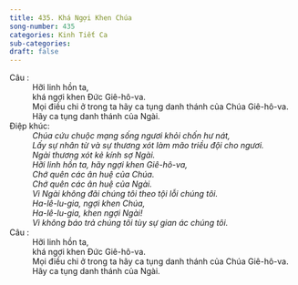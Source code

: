```yaml
---
title: 435. Khá Ngợi Khen Chúa
song-number: 435
categories: Kinh Tiết Ca
sub-categories: 
draft: false
---
```

<dl><dt>Câu :</dt><dd data-verse="1">Hỡi linh hồn ta, <br/>khá ngợi khen Đức Giê-hô-va. <br/>Mọi điều chi ở trong ta hãy ca tụng danh thánh của Chúa Giê-hô-va. <br/>Hãy ca tụng danh thánh của Ngài. </dd><dt>Điệp khúc:</dt><dd data-chorus="1"><em>Chúa cứu chuộc mạng sống ngươi khỏi chốn hư nát, <br/>Lấy sự nhân từ và sự thương xót làm mão triều đội cho ngươi. <br/>Ngài thương xót kẻ kính sợ Ngài. <br/>Hỡi linh hồn ta, hãy ngợi khen Giê-hô-va, <br/>Chớ quên các ân huệ của Chúa. <br/>Chớ quên các ân huệ của Ngài. <br/>Vì Ngài không đãi chúng tôi theo tội lỗi chúng tôi. <br/>Ha-lê-lu-gia, ngợi khen Chúa, <br/>Ha-lê-lu-gia, khen ngợi Ngài! <br/>Vì không báo trả chúng tôi tùy sự gian ác chúng tôi. </em></dd><dt>Câu :</dt><dd data-verse="1">Hỡi linh hồn ta, <br/>khá ngợi khen Đức Giê-hô-va. <br/>Mọi điều chi ở trong ta hãy ca tụng danh thánh của Chúa Giê-hô-va. <br/>Hãy ca tụng danh thánh của Ngài. </dd></dl>